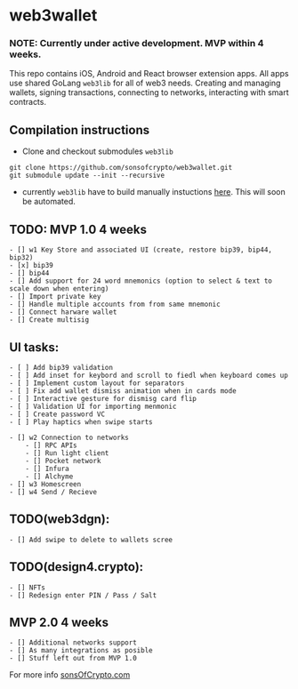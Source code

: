 # web3wallet

### NOTE: Currently under active development. MVP within 4 weeks.

This repo contains iOS, Android and React browser extension apps. All apps use shared GoLang `web3lib` for all of web3 needs. Creating and managing wallets, signing transactions, connecting to networks, interacting with smart contracts.

## Compilation instructions
- Clone and checkout submodules `web3lib`
```
git clone https://github.com/sonsofcrypto/web3wallet.git
git submodule update --init --recursive
```
- currently `web3lib` have to build manually instuctions [here](https://github.com/sonsofcrypto/web3lib). This will soon be automated. 


## TODO: MVP 1.0 4 weeks
	- [] w1 Key Store and associated UI (create, restore bip39, bip44, bip32)
	- [x] bip39
	- [] bip44
	- [] Add support for 24 word mnemonics (option to select & text to scale down when entering)
	- [] Import private key
	- [] Handle multiple accounts from from same mnemonic
	- [] Connect harware wallet
	- [] Create multisig

## UI tasks:
	- [ ] Add bip39 validation 
	- [ ] Add inset for keybord and scroll to fiedl when keyboard comes up
 	- [ ] Implement custom layout for separators
 	- [ ] Fix add wallet dismiss animation when in cards mode
	- [ ] Interactive gesture for dismisg card flip
	- [ ] Validation UI for importing menmonic
	- [ ] Create password VC
	- [ ] Play haptics when swipe starts

	- [] w2 Connection to networks
		- [] RPC APIs
		- [] Run light client
		- [] Pocket network
		- [] Infura
		- [] Alchyme
	- [] w3 Homescreen
	- [] w4 Send / Recieve

## TODO(web3dgn):
	- [] Add swipe to delete to wallets scree

## TODO(design4.crypto):
	- [] NFTs
	- [] Redesign enter PIN / Pass / Salt

## MVP 2.0 4 weeks
	- [] Additional networks support
	- [] As many integrations as posible
	- [] Stuff left out from MVP 1.0

For more info [sonsOfCrypto.com](https://sonsofcrypto.com/)
